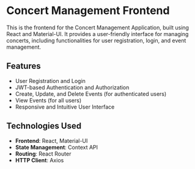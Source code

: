 # Concert Management Frontend

This is the frontend for the Concert Management Application, built using React and Material-UI. It provides a user-friendly interface for managing concerts, including functionalities for user registration, login, and event management.

## Features

- User Registration and Login
- JWT-based Authentication and Authorization
- Create, Update, and Delete Events (for authenticated users)
- View Events (for all users)
- Responsive and Intuitive User Interface

## Technologies Used

- **Frontend**: React, Material-UI
- **State Management**: Context API
- **Routing**: React Router
- **HTTP Client**: Axios
